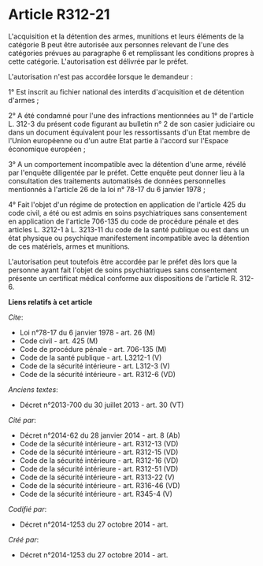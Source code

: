 # Article R312-21

L'acquisition et la détention des armes, munitions et leurs éléments de la catégorie B peut être autorisée aux personnes
relevant de l'une des catégories prévues au paragraphe 6 et remplissant les conditions propres à cette catégorie.
L'autorisation est délivrée par le préfet. 

L'autorisation n'est pas accordée lorsque le demandeur : 

1° Est inscrit au fichier national des interdits d'acquisition et de détention d'armes ; 

2° A été condamné pour l'une des infractions mentionnées au 1° de l'article L. 312-3 du présent code figurant au bulletin n°
2 de son casier judiciaire ou dans un document équivalent pour les ressortissants d'un Etat membre de l'Union européenne ou
d'un autre Etat partie à l'accord sur l'Espace économique européen ; 

3° A un comportement incompatible avec la détention d'une arme, révélé par l'enquête diligentée par le préfet. Cette enquête
peut donner lieu à la consultation des traitements automatisés de données personnelles mentionnés à l'article 26 de la loi n°
78-17 du 6 janvier 1978 ; 

4° Fait l'objet d'un régime de protection en application de l'article 425 du code civil, a été ou est admis en soins
psychiatriques sans consentement en application de l'article 706-135 du code de procédure pénale et des articles L. 3212-1 à
L. 3213-11 du code de la santé publique ou est dans un état physique ou psychique manifestement incompatible avec la
détention de ces matériels, armes et munitions. 

L'autorisation peut toutefois être accordée par le préfet dès lors que la personne ayant fait l'objet de soins psychiatriques
sans consentement présente un certificat médical conforme aux dispositions de l'article R. 312-6.

**Liens relatifs à cet article**

_Cite_:

  - Loi n°78-17 du 6 janvier 1978 - art. 26 (M)
  - Code civil - art. 425 (M)
  - Code de procédure pénale - art. 706-135 (M)
  - Code de la santé publique - art. L3212-1 (V)
  - Code de la sécurité intérieure - art. L312-3 (V)
  - Code de la sécurité intérieure - art. R312-6 (VD)

_Anciens textes_:

  - Décret n°2013-700 du 30 juillet 2013 - art. 30 (VT)

_Cité par_:

  - Décret n°2014-62 du 28 janvier 2014 - art. 8 (Ab)
  - Code de la sécurité intérieure - art. R312-13 (VD)
  - Code de la sécurité intérieure - art. R312-15 (VD)
  - Code de la sécurité intérieure - art. R312-16 (VD)
  - Code de la sécurité intérieure - art. R312-51 (VD)
  - Code de la sécurité intérieure - art. R313-22 (V)
  - Code de la sécurité intérieure - art. R316-46 (VD)
  - Code de la sécurité intérieure - art. R345-4 (V)

_Codifié par_:

  - Décret n°2014-1253 du 27 octobre 2014 - art.

_Créé par_:

  - Décret n°2014-1253 du 27 octobre 2014 - art.
